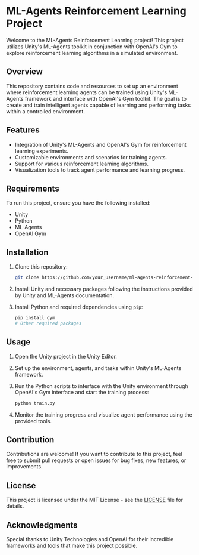# ML-Agents Reinforcement Learning Project

Welcome to the ML-Agents Reinforcement Learning project! This project utilizes Unity's ML-Agents toolkit in conjunction with OpenAI's Gym to explore reinforcement learning algorithms in a simulated environment.

## Overview

This repository contains code and resources to set up an environment where reinforcement learning agents can be trained using Unity's ML-Agents framework and interface with OpenAI's Gym toolkit. The goal is to create and train intelligent agents capable of learning and performing tasks within a controlled environment.

## Features

- Integration of Unity's ML-Agents and OpenAI's Gym for reinforcement learning experiments.
- Customizable environments and scenarios for training agents.
- Support for various reinforcement learning algorithms.
- Visualization tools to track agent performance and learning progress.

## Requirements

To run this project, ensure you have the following installed:

- Unity 
- Python
- ML-Agents 
- OpenAI Gym 

## Installation

1. Clone this repository:

    ```bash
    git clone https://github.com/your_username/ml-agents-reinforcement-learning.git
    ```

2. Install Unity and necessary packages following the instructions provided by Unity and ML-Agents documentation.
3. Install Python and required dependencies using `pip`:

    ```bash
    pip install gym
    # Other required packages
    ```

## Usage

1. Open the Unity project in the Unity Editor.
2. Set up the environment, agents, and tasks within Unity's ML-Agents framework.
3. Run the Python scripts to interface with the Unity environment through OpenAI's Gym interface and start the training process:

    ```bash
    python train.py
    ```

4. Monitor the training progress and visualize agent performance using the provided tools.

## Contribution

Contributions are welcome! If you want to contribute to this project, feel free to submit pull requests or open issues for bug fixes, new features, or improvements.

## License

This project is licensed under the MIT License - see the [LICENSE](LICENSE) file for details.

## Acknowledgments

Special thanks to Unity Technologies and OpenAI for their incredible frameworks and tools that make this project possible.
